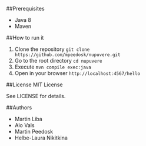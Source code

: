 ##Prerequisites

- Java 8
- Maven

##How to run it

1. Clone the repository `git clone https://github.com/mpeedosk/nupuvere.git`
2. Go to the root directory `cd nupuvere`
3. Execute `mvn compile exec:java`
4. Open in your browser `http://localhost:4567/hello`


##License
MIT License

See LICENSE for details.

##Authors
- Martin Liba
- Alo Vals
- Martin Peedosk
- Helbe-Laura Nikitkina

